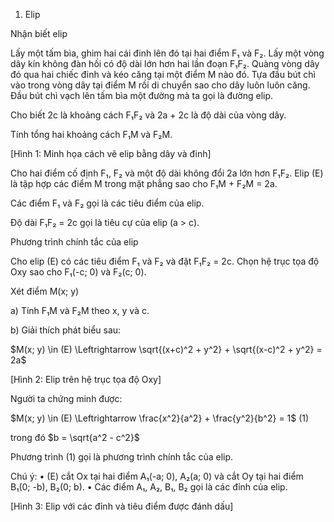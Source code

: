 1. Elip

Nhận biết elip

Lấy một tấm bìa, ghim hai cái đinh lên đó tại hai điểm F₁ và F₂. Lấy một vòng dây kín không đàn hồi có độ dài lớn hơn hai lần đoạn F₁F₂. Quàng vòng dây đó qua hai chiếc đinh và kéo căng tại một điểm M nào đó. Tựa đầu bút chì vào trong vòng dây tại điểm M rồi di chuyển sao cho dây luôn luôn căng. Đầu bút chì vạch lên tấm bìa một đường mà ta gọi là đường elip.

Cho biết 2c là khoảng cách F₁F₂ và 2a + 2c là độ dài của vòng dây.

Tính tổng hai khoảng cách F₁M và F₂M.

[Hình 1: Minh họa cách vẽ elip bằng dây và đinh]

Cho hai điểm cố định F₁, F₂ và một độ dài không đổi 2a lớn hơn F₁F₂. Elip (E) là tập hợp các điểm M trong mặt phẳng sao cho F₁M + F₂M = 2a.

Các điểm F₁ và F₂ gọi là các tiêu điểm của elip.

Độ dài F₁F₂ = 2c gọi là tiêu cự của elip (a > c).

Phương trình chính tắc của elip

Cho elip (E) có các tiêu điểm F₁ và F₂ và đặt F₁F₂ = 2c. Chọn hệ trục tọa độ Oxy sao cho F₁(-c; 0) và F₂(c; 0).

Xét điểm M(x; y)

a) Tính F₁M và F₂M theo x, y và c.

b) Giải thích phát biểu sau:

$M(x; y) \in (E) \Leftrightarrow \sqrt{(x+c)^2 + y^2} + \sqrt{(x-c)^2 + y^2} = 2a$

[Hình 2: Elip trên hệ trục tọa độ Oxy]

Người ta chứng minh được:

$M(x; y) \in (E) \Leftrightarrow \frac{x^2}{a^2} + \frac{y^2}{b^2} = 1$ (1)

trong đó $b = \sqrt{a^2 - c^2}$

Phương trình (1) gọi là phương trình chính tắc của elip.

Chú ý:
• (E) cắt Ox tại hai điểm A₁(-a; 0), A₂(a; 0) và cắt Oy tại hai điểm B₁(0; -b), B₂(0; b).
• Các điểm A₁, A₂, B₁, B₂ gọi là các đỉnh của elip.

[Hình 3: Elip với các đỉnh và tiêu điểm được đánh dấu]